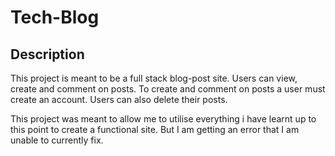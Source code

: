 # Tech-Blog

## Description

This project is meant to be a full stack blog-post site. Users can view, create and comment on posts. To create and comment on posts a user must create an account. Users can also delete their posts.

This project was meant to allow me to utilise everything i have learnt up to this point to create a functional site. But I am getting an error that I am unable to currently fix.